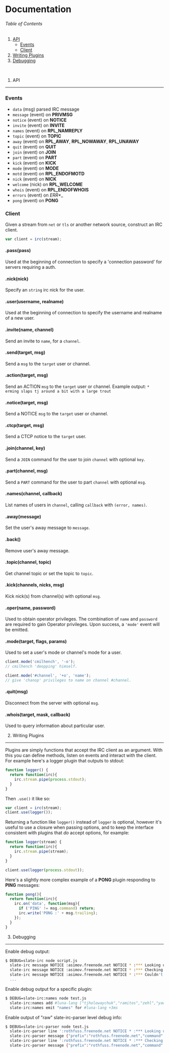 Documentation
========
###### Table of Contents
1.  [API](#1-api)
    - [Events](#events)
    - [Client](#client)
2.  [Writing Plugins](#2-writing-plugins)
3.  [Debugging](#3-debugging)

<br>

1. API
--------
### Events
- `data` (msg) parsed IRC message
- `message` (event) on __PRIVMSG__
- `notice` (event) on __NOTICE__
- `invite` (event) on __INVITE__
- `names` (event) on __RPL_NAMREPLY__
- `topic` (event) on __TOPIC__
- `away` (event) on __RPL_AWAY__, __RPL_NOWAWAY__, __RPL_UNAWAY__
- `quit` (event) on __QUIT__
- `join` (event) on __JOIN__
- `part` (event) on __PART__
- `kick` (event) on __KICK__
- `mode` (event) on __MODE__
- `motd` (event) on __RPL_ENDOFMOTD__
- `nick` (event) on __NICK__
- `welcome` (nick) on __RPL_WELCOME__
- `whois` (event) on __RPL_ENDOFWHOIS__
- `errors` (event) on __ERR_*__
- `pong` (event) on __PONG__

### Client
Given a stream from `net` or `tls` or another network source, construct an IRC client.
```js
var client = irc(stream);
```

#### .pass(pass)
Used at the beginning of connection to specify a 'connection password' for servers requiring a auth.

#### .nick(nick)
Specify an `string` irc nick for the user.

#### .user(username, realname)
Used at the beginning of connection to specify the username and realname of a new user.

#### .invite(name, channel)
Send an invite to `name`, for a `channel`.

#### .send(target, msg)
Send a `msg` to the `target` user or channel.

#### .action(target, msg)
Send an ACTION `msg` to the `target` user or channel.
Example output: `* erming slaps tj around a bit with a large trout`

#### .notice(target, msg)
Send a NOTICE `msg` to the `target` user or channel.

#### .ctcp(target, msg)
Send a CTCP notice to the `target` user.

#### .join(channel, key)
Send a `JOIN` command for the user to join `channel` with optional `key`.

#### .part(channel, msg)
Send a `PART` command for the user to part `channel` with optional `msg`.

#### .names(channel, callback)
List names of users in `channel`, calling `callback` with `(error, names)`.

#### .away(message)
Set the user's away message to `message`.

#### .back()
Remove user's away message.

#### .topic(channel, topic)
Get channel topic or set the topic to `topic`.

#### .kick(channels, nicks, msg)
Kick nick(s) from channel(s) with optional `msg`.

#### .oper(name, password)
Used to obtain operator privileges.  The combination of `name` and `password` are required to gain Operator privileges.  Upon success, a `'mode'` event will be emitted.

#### .mode(target, flags, params)
Used to set a user's mode or channel's mode for a user.
```js
client.mode('cmilhench', '-o');
// cmilhench 'deopping' himself.

client.mode('#channel', '+o', 'name');
// give 'chanop' privileges to name on channel #channel.
```

#### .quit(msg)
Disconnect from the server with optional `msg`.

#### .whois(target, mask, callback)
Used to query information about particular user.

2. Writing Plugins
--------
Plugins are simply functions that accept the IRC client as an argument. With this you can define methods, listen on events and interact with the
client. For example here's a logger plugin that outputs to stdout:
```js
function logger() {
  return function(irc){
    irc.stream.pipe(process.stdout);
  }
}
```
Then `.use()` it like so:
```js
var client = irc(stream);
client.use(logger());
```
Returning a function like `logger()` instead of `logger` is optional,
however it's useful to use a closure when passing options, and to keep
the interface consistent with plugins that _do_ accept options, for example:
```js
function logger(stream) {
  return function(irc){
    irc.stream.pipe(stream);
  }
}

client.use(logger(process.stdout));
```
Here's a slightly more complex example of a __PONG__ plugin responding to __PING__ messages:
```js
function pong(){
  return function(irc){
    irc.on('data', function(msg){
      if ('PING' != msg.command) return;
      irc.write('PONG :' + msg.trailing);
    });
  }
}
```

3. Debugging
--------
Enable debug output:
```bash
$ DEBUG=slate-irc node script.js
  slate-irc message NOTICE :asimov.freenode.net NOTICE * :*** Looking up your hostname... +0ms
  slate-irc message NOTICE :asimov.freenode.net NOTICE * :*** Checking Ident +119ms
  slate-irc message NOTICE :asimov.freenode.net NOTICE * :*** Couldn't look up your hostname +1ms
  ...
```

Enable debug output for a specific plugin:
```bash
$ DEBUG=slate-irc:names node test.js
  slate-irc:names add #luna-lang ["tjholowaychuk","ramitos","zehl","yawnt","juliangruber"] +0ms
  slate-irc:names emit "names" for #luna-lang +3ms
```

Enable output of "raw" slate-irc-parser level debug info:
```bash
$ DEBUG=slate-irc-parser node test.js
  slate-irc-parser line ':rothfuss.freenode.net NOTICE * :*** Looking up your hostname...' +0ms
  slate-irc-parser message {"prefix":"rothfuss.freenode.net","command":"NOTICE","params":"*","trailing":"*** Looking up your hostname...","string":":rothfuss.freenode.net NOTICE * :*** Looking up your hostname..."} +2ms
  slate-irc-parser line ':rothfuss.freenode.net NOTICE * :*** Checking Ident' +450ms
  slate-irc-parser message {"prefix":"rothfuss.freenode.net","command":"NOTICE","params":"*","trailing":"*** Checking Ident","string":":rothfuss.freenode.net NOTICE * :*** Checking Ident"} +0ms
```

